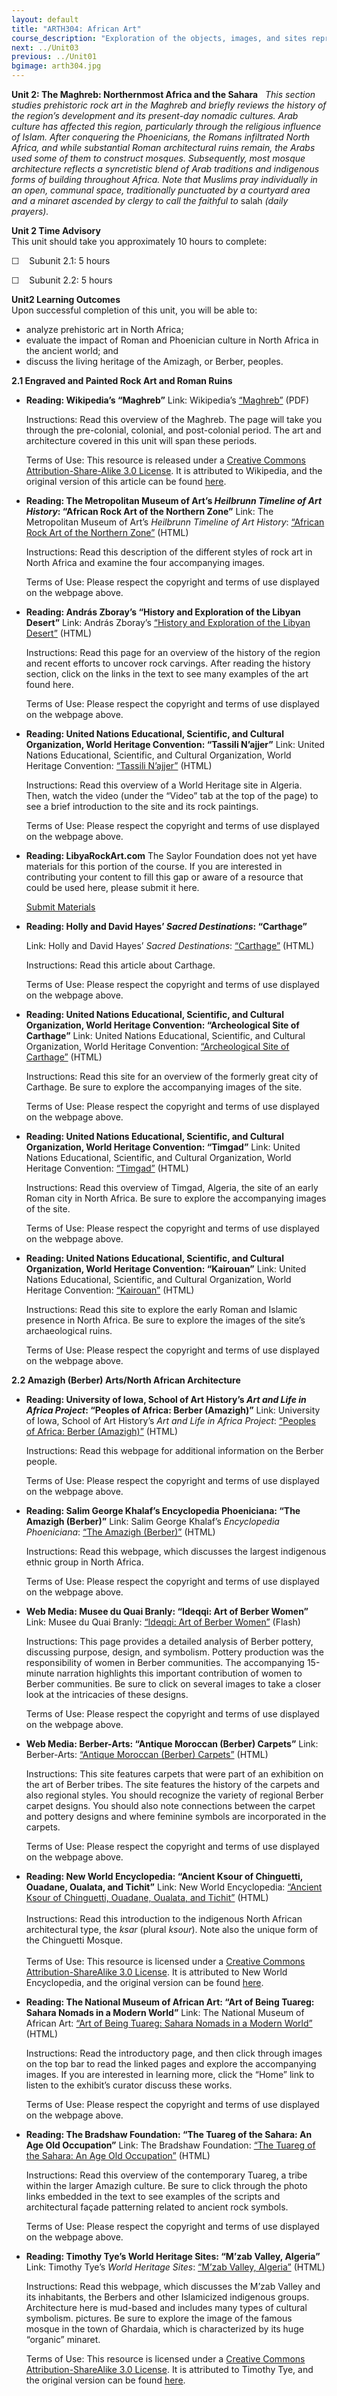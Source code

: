 ```yaml
---
layout: default
title: "ARTH304: African Art"
course_description: "Exploration of the objects, images, and sites representing the diverse ethnic and artistic heritage of Africa, with particular emphasis on the role of art as manifested in the lifestyles, spiritualties, and philosophies of particular African societies."
next: ../Unit03
previous: ../Unit01
bgimage: arth304.jpg
---
```

**Unit 2: The Maghreb: Northernmost Africa and the Sahara** <span
id="2"></span> 
*This section studies prehistoric rock art in the Maghreb and briefly
reviews the history of the region’s development and its present-day
nomadic cultures. Arab culture has affected this region, particularly
through the religious influence of Islam. After conquering the
Phoenicians, the Romans infiltrated North Africa, and while substantial
Roman architectural ruins remain, the Arabs used some of them to
construct mosques. Subsequently, most mosque architecture reflects a
syncretistic blend of Arab traditions and indigenous forms of building
throughout Africa. Note that Muslims pray individually in an open,
communal space, traditionally punctuated by a courtyard area and a
minaret ascended by clergy to call the faithful to* salah *(daily
prayers).*

**Unit 2 Time Advisory**  
This unit should take you approximately 10 hours to complete:  
  
 ☐    Subunit 2.1: 5 hours  
  
 ☐    Subunit 2.2: 5 hours

**Unit2 Learning Outcomes**  
Upon successful completion of this unit, you will be able to:
-   analyze prehistoric art in North Africa;
-   evaluate the impact of Roman and Phoenician culture in North Africa
    in the ancient world; and
-   discuss the living heritage of the Amizagh, or Berber, peoples.

**2.1 Engraved and Painted Rock Art and Roman Ruins** <span
id="2.1"></span> 
-   **Reading: Wikipedia’s “Maghreb”**
    Link: Wikipedia’s
    [“Maghreb”](https://resources.saylor.org/archived/wp-content/uploads/2013/02/ARTH304-2.1-Maghreb.pdf)
    (PDF)  
      
     Instructions: Read this overview of the Maghreb. The page will take
    you through the pre-colonial, colonial, and post-colonial period.
    The art and architecture covered in this unit will span these
    periods.  
      
     Terms of Use: This resource is released under a [Creative Commons
    Attribution-Share-Alike 3.0
    License](http://creativecommons.org/licenses/by-sa/3.0/). It is
    attributed to Wikipedia, and the original version of this article
    can be found [here](http://en.wikipedia.org/wiki/Maghreb).

-   **Reading: The Metropolitan Museum of Art’s *Heilbrunn Timeline of
    Art History*: “African Rock Art of the Northern Zone”**
    Link: The Metropolitan Museum of Art’s *Heilbrunn Timeline of Art
    History*: [“African Rock Art of the Northern
    Zone”](http://www.metmuseum.org/toah/hd/nroc/hd_nroc.htm) (HTML)  
      
     Instructions: Read this description of the different styles of rock
    art in North Africa and examine the four accompanying images.  
      
     Terms of Use: Please respect the copyright and terms of use
    displayed on the webpage above.

-   **Reading: András Zboray’s “History and Exploration of the Libyan
    Desert”**
    Link: András Zboray’s [“History and Exploration of the Libyan
    Desert”](http://www.fjexpeditions.com/frameset/history.htm) (HTML)  
      
     Instructions: Read this page for an overview of the history of the
    region and recent efforts to uncover rock carvings. After reading
    the history section, click on the links in the text to see many
    examples of the art found here.  
      
     Terms of Use: Please respect the copyright and terms of use
    displayed on the webpage above.

-   **Reading: United Nations Educational, Scientific, and Cultural
    Organization, World Heritage Convention: “Tassili N’ajjer”**
    Link: United Nations Educational, Scientific, and Cultural
    Organization, World Heritage Convention: [“Tassili
    N’ajjer”](http://whc.unesco.org/en/list/179) (HTML)  
      
     Instructions: Read this overview of a World Heritage site in
    Algeria. Then, watch the video (under the “Video” tab at the top of
    the page) to see a brief introduction to the site and its rock
    paintings.  
      
     Terms of Use: Please respect the copyright and terms of use
    displayed on the webpage above.

-   **Reading: LibyaRockArt.com**
    The Saylor Foundation does not yet have materials for this portion
    of the course. If you are interested in contributing your content to
    fill this gap or aware of a resource that could be used here, please
    submit it here.

    [Submit Materials](/contribute/)

-   **Reading: Holly and David Hayes’ *Sacred Destinations*:
    “Carthage”**

    Link: Holly and David Hayes’ *Sacred Destinations*:
    [“Carthage”](http://www.sacred-destinations.com/tunisia/carthage)
    (HTML)  
      
     Instructions: Read this article about Carthage.  
      
     Terms of Use: Please respect the copyright and terms of use
    displayed on the webpage above.

-   **Reading: United Nations Educational, Scientific, and Cultural
    Organization, World Heritage Convention: “Archeological Site of
    Carthage”**
    Link: United Nations Educational, Scientific, and Cultural
    Organization, World Heritage Convention: [“Archeological Site of
    Carthage”](http://whc.unesco.org/en/list/37) (HTML)  
      
     Instructions: Read this site for an overview of the formerly great
    city of Carthage. Be sure to explore the accompanying images of the
    site.  
      
     Terms of Use: Please respect the copyright and terms of use
    displayed on the webpage above.

-   **Reading: United Nations Educational, Scientific, and Cultural
    Organization, World Heritage Convention: “Timgad”**
    Link: United Nations Educational, Scientific, and Cultural
    Organization, World Heritage
    Convention: [“Timgad”](http://whc.unesco.org/en/list/194) (HTML)  
      
     Instructions: Read this overview of Timgad, Algeria, the site of an
    early Roman city in North Africa. Be sure to explore the
    accompanying images of the site.  
      
     Terms of Use: Please respect the copyright and terms of use
    displayed on the webpage above.

-   **Reading: United Nations Educational, Scientific, and Cultural
    Organization, World Heritage Convention: “Kairouan”**
    Link: United Nations Educational, Scientific, and Cultural
    Organization, World Heritage Convention:
    [“Kairouan”](http://whc.unesco.org/en/list/499) (HTML)  
      
     Instructions: Read this site to explore the early Roman and Islamic
    presence in North Africa. Be sure to explore the images of the
    site’s archaeological ruins.  
      
     Terms of Use: Please respect the copyright and terms of use
    displayed on the webpage above.

**2.2 Amazigh (Berber) Arts/North African Architecture** <span
id="2.2"></span> 
-   **Reading: University of Iowa, School of Art History’s *Art and Life
    in Africa Project*: “Peoples of Africa: Berber (Amazigh)”**
    Link: University of Iowa, School of Art History’s *Art and Life in
    Africa Project*: [“Peoples of Africa: Berber
    (Amazigh)”](http://www.uiowa.edu/~africart/toc/people/Berber.html)
    (HTML)  
      
     Instructions: Read this webpage for additional information on the
    Berber people.  
      
     Terms of Use: Please respect the copyright and terms of use
    displayed on the webpage above.

-   **Reading: Salim George Khalaf’s Encyclopedia Phoeniciana: “The
    Amazigh (Berber)”**
    Link: Salim George Khalaf’s *Encyclopedia Phoeniciana*: [“The
    Amazigh (Berber)”](http://phoenicia.org/berber.html) (HTML)  
      
     Instructions: Read this webpage, which discusses the largest
    indigenous ethnic group in North Africa.  
      
     Terms of Use: Please respect the copyright and terms of use
    displayed on the webpage above.

-   **Web Media: Musee du Quai Branly: “Ideqqi: Art of Berber Women”**
    Link: Musee du Quai Branly: [“Ideqqi: Art of Berber
    Women”](http://modules.quaibranly.fr/ideqqi/index_en.html) (Flash)  
      
     Instructions: This page provides a detailed analysis of Berber
    pottery, discussing purpose, design, and symbolism. Pottery
    production was the responsibility of women in Berber communities.
    The accompanying 15-minute narration highlights this important
    contribution of women to Berber communities. Be sure to click on
    several images to take a closer look at the intricacies of these
    designs.  
      
     Terms of Use: Please respect the copyright and terms of use
    displayed on the webpage above.

-   **Web Media: Berber-Arts: “Antique Moroccan (Berber) Carpets”**
    Link: Berber-Arts: [“Antique Moroccan (Berber)
    Carpets”](http://www.berber-arts.com/berber/index.php/carpets)
    (HTML)  
      
     Instructions: This site features carpets that were part of an
    exhibition on the art of Berber tribes. The site features the
    history of the carpets and also regional styles. You should
    recognize the variety of regional Berber carpet designs. You should
    also note connections between the carpet and pottery designs and
    where feminine symbols are incorporated in the carpets.  
      
     Terms of Use: Please respect the copyright and terms of use
    displayed on the webpage above.

-   **Reading: New World Encyclopedia: “Ancient Ksour of Chinguetti,
    Ouadane, Oualata, and Tichit”**
    Link: New World Encyclopedia: [“Ancient Ksour of Chinguetti,
    Ouadane, Oualata, and
    Tichit”](http://www.newworldencyclopedia.org/entry/Ksour) (HTML)  
        
     Instructions: Read this introduction to the indigenous North
    African architectural type, the *ksar* (plural *ksour*). Note also
    the unique form of the Chinguetti Mosque.  
        
     Terms of Use: This resource is licensed under a [Creative Commons
    Attribution-ShareAlike 3.0
    License](http://creativecommons.org/licenses/by-sa/3.0/). It is
    attributed to New World Encyclopedia, and the original version can
    be found [here](http://www.newworldencyclopedia.org/entry/Ksour).

-   **Reading: The National Museum of African Art: “Art of Being Tuareg:
    Sahara Nomads in a Modern World”**
    Link: The National Museum of African Art: [“Art of Being Tuareg:
    Sahara Nomads in a Modern
    World”](http://africa.si.edu/exhibits/tuareg/who.html) (HTML)  
      
     Instructions: Read the introductory page, and then click through
    images on the top bar to read the linked pages and explore the
    accompanying images. If you are interested in learning more, click
    the “Home” link to listen to the exhibit’s curator discuss these
    works.  
      
     Terms of Use: Please respect the copyright and terms of use
    displayed on the webpage above.

-   **Reading: The Bradshaw Foundation: “The Tuareg of the Sahara: An
    Age Old Occupation”**
    Link: The Bradshaw Foundation: [“The Tuareg of the Sahara: An Age
    Old Occupation”](http://www.bradshawfoundation.com/tuareg/index.php)
    (HTML)  
      
     Instructions: Read this overview of the contemporary Tuareg, a
    tribe within the larger Amazigh culture. Be sure to click through
    the photo links embedded in the text to see examples of the scripts
    and architectural façade patterning related to ancient rock
    symbols.  
      
     Terms of Use: Please respect the copyright and terms of use
    displayed on the webpage above.

-   **Reading: Timothy Tye’s World Heritage Sites: “M’zab Valley,
    Algeria”**
    Link: Timothy Tye’s *World Heritage Sites*: [“M’zab Valley,
    Algeria”](https://web.archive.org/web/20100816135102/http://www.unescoworldheritagesites.com/mzab-valley_algeria.htm)
    (HTML)  
      
     Instructions: Read this webpage, which discusses the M’zab Valley
    and its inhabitants, the Berbers and other Islamicized indigenous
    groups. Architecture here is mud-based and includes many types of
    cultural symbolism. pictures. Be sure to explore the image of the
    famous mosque in the town of Ghardaia, which is characterized by its
    huge “organic” minaret.  
      
     Terms of Use: This resource is licensed under a [Creative Commons
    Attribution-ShareAlike 3.0
    License](http://creativecommons.org/licenses/by-sa/3.0/). It is
    attributed to Timothy Tye, and the original version can be found
    [here](http://www.the-world-heritage-sites.com/mzab-valley_algeria.htm).


